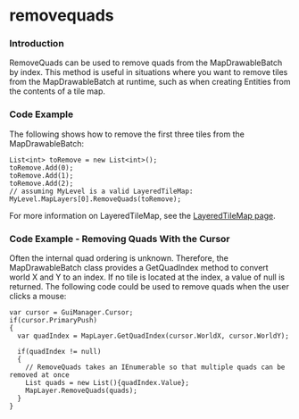 # removequads

### Introduction

RemoveQuads can be used to remove quads from the MapDrawableBatch by index. This method is useful in situations where you want to remove tiles from the MapDrawableBatch at runtime, such as when creating Entities from the contents of a tile map.

### Code Example

The following shows how to remove the first three tiles from the MapDrawableBatch:

```
List<int> toRemove = new List<int>();
toRemove.Add(0);
toRemove.Add(1);
toRemove.Add(2);
// assuming MyLevel is a valid LayeredTileMap:
MyLevel.MapLayers[0].RemoveQuads(toRemove);
```

For more information on LayeredTileMap, see the [LayeredTileMap page](../../../../frb/docs/index.php).

### Code Example - Removing Quads With the Cursor

Often the internal quad ordering is unknown. Therefore, the MapDrawableBatch class provides a GetQuadIndex method to convert world X and Y to an index. If no tile is located at the index, a value of null is returned. The following code could be used to remove quads when the user clicks a mouse:

```
var cursor = GuiManager.Cursor;
if(cursor.PrimaryPush)
{
  var quadIndex = MapLayer.GetQuadIndex(cursor.WorldX, cursor.WorldY);

  if(quadIndex != null)
  {
    // RemoveQuads takes an IEnumerable so that multiple quads can be removed at once
    List quads = new List(){quadIndex.Value};
    MapLayer.RemoveQuads(quads);
  }
}
```
